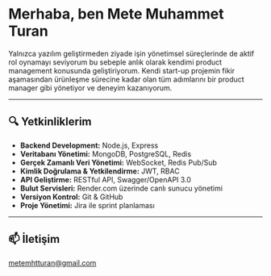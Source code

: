 # Merhaba, ben Mete Muhammet Turan

Yalnızca yazılım geliştirmeden ziyade işin yönetimsel süreçlerinde de aktif rol oynamayı seviyorum bu sebeple anlık olarak kendimi product management konusunda geliştiriyorum.
Kendi start-up projemin fikir aşamasından ürünleşme sürecine kadar olan tüm adımlarını bir product manager gibi yönetiyor ve deneyim kazanıyorum. 

---

## 🔍 Yetkinliklerim

*  **Backend Development:** Node.js, Express
*  **Veritabanı Yönetimi:** MongoDB, PostgreSQL, Redis
*  **Gerçek Zamanlı Veri Yönetimi:** WebSocket, Redis Pub/Sub
*  **Kimlik Doğrulama & Yetkilendirme:** JWT, RBAC
*  **API Geliştirme:** RESTful API, Swagger/OpenAPI 3.0
*  **Bulut Servisleri:** Render.com üzerinde canlı sunucu yönetimi
*  **Versiyon Kontrol:** Git & GitHub
*  **Proje Yönetimi:** Jira ile sprint planlaması

---

## 📫 İletişim

metemhtturan@gmail.com
